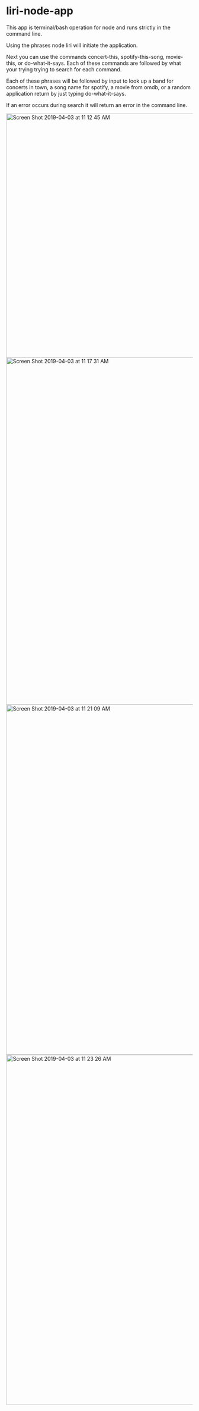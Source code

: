 # liri-node-app

This app is terminal/bash operation for node and runs strictly in the command line.

Using the phrases node liri will initiate the application.

Next you can use the commands concert-this, spotify-this-song, movie-this, or do-what-it-says. Each of these commands are followed by what
your trying trying to search for each command. 

Each of these phrases will be followed by input to look up a band for concerts in town, a song name for spotify, a movie from omdb, or a random 
application return by just typing do-what-it-says.

If an error occurs during search it will return an error in the command line.


<img width="656" alt="Screen Shot 2019-04-03 at 11 12 45 AM" src="https://user-images.githubusercontent.com/31428973/55490241-70dd0600-5601-11e9-8d9a-2733639eee62.png">


<img width="935" alt="Screen Shot 2019-04-03 at 11 17 31 AM" src="https://user-images.githubusercontent.com/31428973/55490811-61aa8800-5602-11e9-9efc-c614328ed532.png">

<img width="942" alt="Screen Shot 2019-04-03 at 11 21 09 AM" src="https://user-images.githubusercontent.com/31428973/55490955-a33b3300-5602-11e9-8365-fad81f6a3b47.png">

<img width="942" alt="Screen Shot 2019-04-03 at 11 23 26 AM" src="https://user-images.githubusercontent.com/31428973/55491138-f44b2700-5602-11e9-9dfe-50c634c43db4.png">


